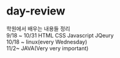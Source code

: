 # day-review
학원에서 배우는 내용들 정리<br/>
9/18 ~ 10/31 HTML CSS Javascript JQeury<br/>
10/18 ~ linux(every Wednesday)<br/>
11/2~ JAVA(Very very important)<br/>
